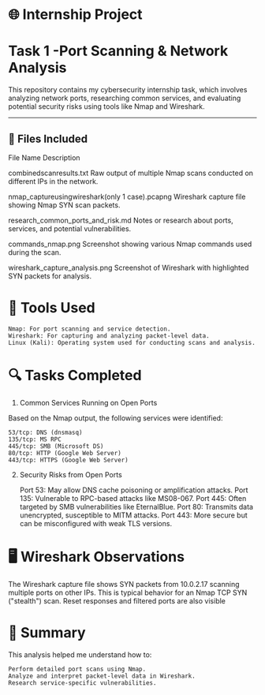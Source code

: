 # 🌐 Internship Project
# Task 1 -Port Scanning & Network Analysis


This repository contains my cybersecurity internship task, which involves analyzing network ports, researching common services, and evaluating potential security risks using tools like Nmap and Wireshark.


---


## 📁 Files Included

File Name                                             Description

combinedscanresults.txt                               Raw output of multiple Nmap scans conducted on different IPs in the network.

nmap_captureusingwireshark(only 1 case).pcapng        Wireshark capture file showing Nmap SYN scan packets.

research_common_ports_and_risk.md                     Notes or research about ports, services, and potential vulnerabilities.

commands_nmap.png                                     Screenshot showing various Nmap commands used during the scan.
  
wireshark_capture_analysis.png                        Screenshot of Wireshark with highlighted SYN packets for analysis.


# 🧪 Tools Used

    Nmap: For port scanning and service detection.
    Wireshark: For capturing and analyzing packet-level data.
    Linux (Kali): Operating system used for conducting scans and analysis.



# 🔍 Tasks Completed
1. Common Services Running on Open Ports

Based on the Nmap output, the following services were identified:

    53/tcp: DNS (dnsmasq)
    135/tcp: MS RPC
    445/tcp: SMB (Microsoft DS)
    80/tcp: HTTP (Google Web Server)
    443/tcp: HTTPS (Google Web Server)

2. Security Risks from Open Ports

    Port 53: May allow DNS cache poisoning or amplification attacks.
    Port 135: Vulnerable to RPC-based attacks like MS08-067.
    Port 445: Often targeted by SMB vulnerabilities like EternalBlue.
    Port 80: Transmits data unencrypted, susceptible to MITM attacks.
    Port 443: More secure but can be misconfigured with weak TLS versions.

# 🖥️ Wireshark Observations
The Wireshark capture file shows SYN packets from 10.0.2.17 scanning multiple ports on other IPs. This is typical behavior for an Nmap TCP SYN ("stealth") scan. Reset responses and filtered ports are also visible



# 📌 Summary

This analysis helped me understand how to:

    Perform detailed port scans using Nmap.
    Analyze and interpret packet-level data in Wireshark.
    Research service-specific vulnerabilities.
